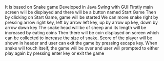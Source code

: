It is based on Snake game
Developed in Java Swing with GUI
Firstly main screen will be displayed and there will be a button named Start Game
Then by clicking on Start Game, game will be started
We can move snake right by pressing arrow right key, left by arrow left key, up by arrow up key, down by arrow down key
The snake head will be of sheep and its length will be increased by eating coins
Then there will be coin displayed on screen which can be collected to increase the size of snake. 
Score of the player will be shown in header and user can exit the game by pressing escape key.
When snake will touch itself, the game will be over and user will prompted to either play again by pressing enter key
or exit the game